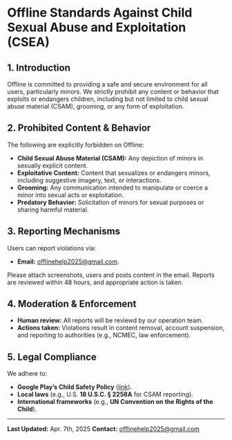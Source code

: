# Offline Standards Against Child Sexual Abuse and Exploitation (CSEA)

## 1. Introduction
Offline is committed to providing a safe and secure environment for all users, particularly minors. We strictly prohibit any content or behavior that exploits or endangers children, including but not limited to child sexual abuse material (CSAM), grooming, or any form of exploitation.

## 2. Prohibited Content & Behavior
The following are explicitly forbidden on Offline:
- **Child Sexual Abuse Material (CSAM):** Any depiction of minors in sexually explicit content.
- **Exploitative Content:** Content that sexualizes or endangers minors, including suggestive imagery, text, or interactions.
- **Grooming:** Any communication intended to manipulate or coerce a minor into sexual acts or exploitation.
- **Predatory Behavior:** Solicitation of minors for sexual purposes or sharing harmful material.

## 3. Reporting Mechanisms
Users can report violations via:
- **Email:** offlinehelp2025@gmail.com.

Please attach screenshots, users and posts content in the email. Reports are reviewed within 48 hours, and appropriate action is taken.

## 4. Moderation & Enforcement
- **Human review:** All reports will be reviewd by our operation team.
- **Actions taken:** Violations result in content removal, account suspension, and reporting to authorities (e.g., NCMEC, law enforcement).

## 5. Legal Compliance
We adhere to:
- **Google Play’s Child Safety Policy** ([link](https://support.google.com/googleplay/android-developer/answer/14747720?hl=en)).
- **Local laws** (e.g., U.S. **18 U.S.C. § 2258A** for CSAM reporting).
- **International frameworks** (e.g., **UN Convention on the Rights of the Child**).


---

**Last Updated:** Apr. 7th, 2025 
**Contact:** offlinehelp2025@gmail.com
